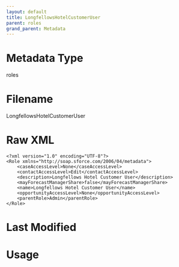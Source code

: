 ```yaml
---
layout: default
title: LongfellowsHotelCustomerUser
parent: roles
grand_parent: Metadata
---
```

# Metadata Type
roles


# Filename 
LongfellowsHotelCustomerUser


# Raw XML
```
<?xml version="1.0" encoding="UTF-8"?>
<Role xmlns="http://soap.sforce.com/2006/04/metadata">
    <caseAccessLevel>None</caseAccessLevel>
    <contactAccessLevel>Edit</contactAccessLevel>
    <description>Longfellows Hotel Customer User</description>
    <mayForecastManagerShare>false</mayForecastManagerShare>
    <name>Longfellows Hotel Customer User</name>
    <opportunityAccessLevel>None</opportunityAccessLevel>
    <parentRole>Admin</parentRole>
</Role>
```


# Last Modified


# Usage
